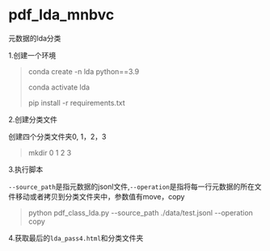 # pdf_lda_mnbvc
元数据的lda分类

1.创建一个环境

> conda create -n lda python==3.9
>
> conda activate lda
>
> pip install -r requirements.txt

2.创建分类文件

创建四个分类文件夹0, 1，2，3

> mkdir 0 1 2 3

3.执行脚本

`--source_path`是指元数据的jsonl文件,`--operation`是指将每一行元数据的所在文件移动或者拷贝到分类文件夹中，参数值有move，copy

> python pdf_class_lda.py --source_path ./data/test.jsonl --operation copy

4.获取最后的`lda_pass4.html`和分类文件夹
